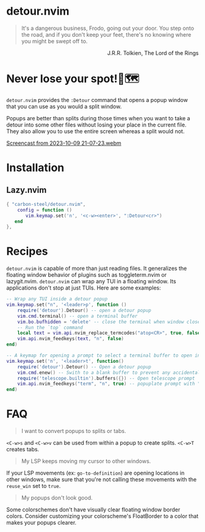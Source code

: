 # detour.nvim
> It's a dangerous business, Frodo, going out your door. You step onto the road, and if you don't keep your feet, there's no knowing where you might be swept off to.

<div dir="rtl">
J.R.R. Tolkien, The Lord of the Rings 
</div>

# Never lose your spot!📍🗺️
`detour.nvim` provides the `:Detour` command that opens a popup window that you can use as you would a split window.

Popups are better than splits during those times when you want to take a detour into some other files without losing your place in the current file. They also allow you to use the entire screen whereas a split would not.

[Screencast from 2023-10-09 21-07-23.webm](https://github.com/carbon-steel/detour.nvim/assets/7697639/0326878b-d249-4d50-b7d1-193878f222d8)

# Installation

## Lazy.nvim

```lua
{ "carbon-steel/detour.nvim",
    config = function ()
       vim.keymap.set('n', '<c-w><enter>', ":Detour<cr>")
   end
},
```

# Recipes
`detour.nvim` is capable of more than just reading files. It generalizes the floating window behavior of plugins such as toggleterm.nvim or lazygit.nvim. `detour.nvim` can wrap any TUI in a floating window. Its applications don't stop at just TUIs. Here are some examples:

```lua
-- Wrap any TUI inside a detour popup
vim.keymap.set("n", '<leader>p', function ()
    require('detour').Detour() -- open a detour popup
    vim.cmd.terminal() -- open a terminal buffer
    vim.bo.bufhidden = 'delete' -- close the terminal when window closes
    -- Run the `top` command
    local text = vim.api.nvim_replace_termcodes("atop<CR>", true, false, true)
    vim.api.nvim_feedkeys(text, "n", false)
end)

-- A keymap for opening a prompt to select a terminal buffer to open in a popup
vim.keymap.set('n', '<leader>t', function()
    require('detour').Detour() -- Open a detour popup
    vim.cmd.enew() -- Swith to a blank buffer to prevent any accidental changes
    require('telescope.builtin').buffers({}) -- Open telescope prompt
    vim.api.nvim_feedkeys("term", "n", true) -- popuplate prompt with "term"
end)
```

# FAQ
> I want to convert popups to splits or tabs.

`<C-w>s` and `<C-w>v` can be used from within a popup to create splits. `<C-w>T` creates tabs.

> My LSP keeps moving my cursor to other windows.

If your LSP movements (ex: `go-to-definition`) are opening locations in other windows, make sure that you're not calling these movements with the `reuse_win` set to `true`.

> My popups don't look good.

Some colorschemes don't have visually clear floating window border colors. Consider customizing your colorscheme's FloatBorder to a color that makes your popups clearer.

